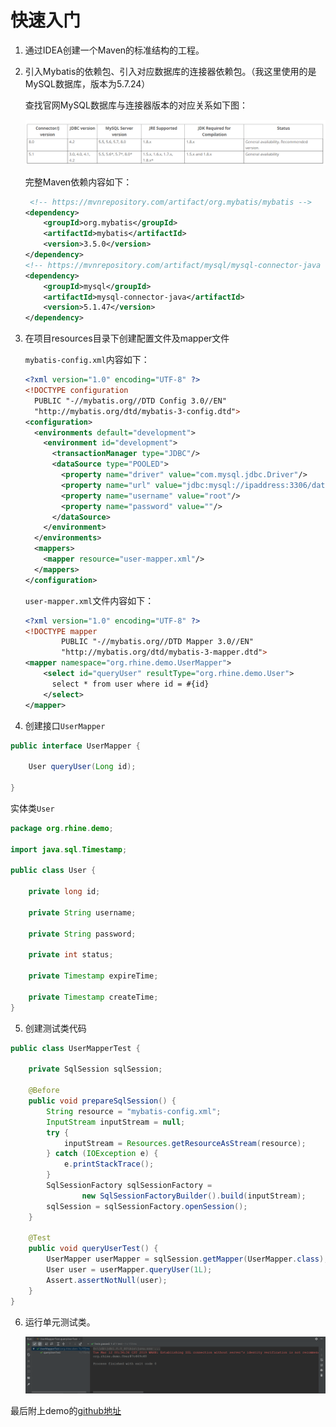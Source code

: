 # 快速入门

1. 通过IDEA创建一个Maven的标准结构的工程。

2. 引入Mybatis的依赖包、引入对应数据库的连接器依赖包。（我这里使用的是MySQL数据库，版本为5.7.24）

   查找官网MySQL数据库与连接器版本的对应关系如下图：

   ![](./images/01_01.png)

   完整Maven依赖内容如下：

   ```xml
    <!-- https://mvnrepository.com/artifact/org.mybatis/mybatis -->
   <dependency>
       <groupId>org.mybatis</groupId>
       <artifactId>mybatis</artifactId>
       <version>3.5.0</version>
   </dependency>
   <!-- https://mvnrepository.com/artifact/mysql/mysql-connector-java -->
   <dependency>
       <groupId>mysql</groupId>
       <artifactId>mysql-connector-java</artifactId>
       <version>5.1.47</version>
   </dependency>
   ```

3. 在项目resources目录下创建配置文件及mapper文件

   `mybatis-config.xml`内容如下：

   ```xml
   <?xml version="1.0" encoding="UTF-8" ?>
   <!DOCTYPE configuration
     PUBLIC "-//mybatis.org//DTD Config 3.0//EN"
     "http://mybatis.org/dtd/mybatis-3-config.dtd">
   <configuration>
     <environments default="development">
       <environment id="development">
         <transactionManager type="JDBC"/>
         <dataSource type="POOLED">
           <property name="driver" value="com.mysql.jdbc.Driver"/>
           <property name="url" value="jdbc:mysql://ipaddress:3306/databasename"/>
           <property name="username" value="root"/>
           <property name="password" value=""/>
         </dataSource>
       </environment>
     </environments>
     <mappers>
       <mapper resource="user-mapper.xml"/>
     </mappers>
   </configuration>
   ```

   `user-mapper.xml`文件内容如下：

   ```xml
   <?xml version="1.0" encoding="UTF-8" ?>
   <!DOCTYPE mapper
           PUBLIC "-//mybatis.org//DTD Mapper 3.0//EN"
           "http://mybatis.org/dtd/mybatis-3-mapper.dtd">
   <mapper namespace="org.rhine.demo.UserMapper">
       <select id="queryUser" resultType="org.rhine.demo.User">
         select * from user where id = #{id}
       </select>
   </mapper>
   ```

4.  创建接口`UserMapper`

   ```java
   public interface UserMapper {
   
       User queryUser(Long id);
   
   }
   ```

   实体类`User`

   ```java
   package org.rhine.demo;
   
   import java.sql.Timestamp;
   
   public class User {
   
       private long id;
   
       private String username;
   
       private String password;
   
       private int status;
   
       private Timestamp expireTime;
   
       private Timestamp createTime;
   }
   ```

5. 创建测试类代码

```java
public class UserMapperTest {

    private SqlSession sqlSession;

    @Before
    public void prepareSqlSession() {
        String resource = "mybatis-config.xml";
        InputStream inputStream = null;
        try {
            inputStream = Resources.getResourceAsStream(resource);
        } catch (IOException e) {
            e.printStackTrace();
        }
        SqlSessionFactory sqlSessionFactory =
                new SqlSessionFactoryBuilder().build(inputStream);
        sqlSession = sqlSessionFactory.openSession();
    }

    @Test
    public void queryUserTest() {
        UserMapper userMapper = sqlSession.getMapper(UserMapper.class);
        User user = userMapper.queryUser(1L);
        Assert.assertNotNull(user);
    }
}
```

6. 运行单元测试类。

   ![1552322095083](./images/01_02.png)

最后附上demo的[github地址](https://github.com/EvanDylan/mybatisdemo)